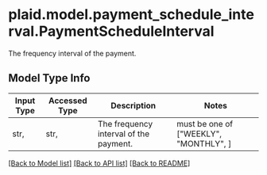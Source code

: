 # plaid.model.payment_schedule_interval.PaymentScheduleInterval

The frequency interval of the payment.

## Model Type Info
Input Type | Accessed Type | Description | Notes
------------ | ------------- | ------------- | -------------
str,  | str,  | The frequency interval of the payment. | must be one of ["WEEKLY", "MONTHLY", ] 

[[Back to Model list]](../../README.md#documentation-for-models) [[Back to API list]](../../README.md#documentation-for-api-endpoints) [[Back to README]](../../README.md)

